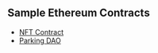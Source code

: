 ## Sample Ethereum Contracts

- [NFT Contract](contracts/NFT.sol)
- [Parking DAO](contracts/ParkingDAO/)

